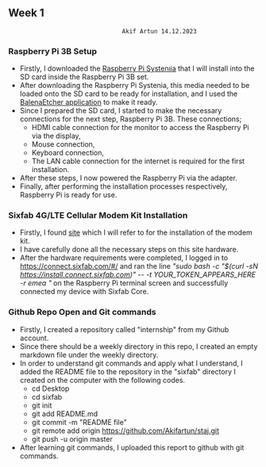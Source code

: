 ##  Week 1
									Akif Artun 14.12.2023
### Raspberry Pi 3B Setup

* Firstly, I downloaded the [Raspberry Pi  Systenıia](https://aspberrypi.com/software/operating-systems/) that I will install into the SD card inside the Raspberry Pi 3B set.
* After downloading the Raspberry Pi  Systenia, this media needed to be loaded onto the SD card to be ready for installation, and I used the [BalenaEtcher application](https://etcher.balena.io/) to make it ready.
* Since I prepared the SD card, I started to make the necessary connections for the next step, Raspberry Pi 3B. These connections;
	* HDMI cable connection for the monitor to access the Raspberry Pi via the display,
	* Mouse connection,
	* Keyboard connection,
	* The LAN cable connection for the internet is required for the first installation.
* After these steps, I now powered the Raspberry Pi via the adapter.
* Finally, after performing the installation processes respectively, Raspberry Pi is ready for use.

### Sixfab 4G/LTE Cellular Modem Kit Installation

* Firstly, I found [site](https://docs.sixfab.com/docs/raspberry-pi-4g-lte-cellular-modem-kit-getting-started) which I will refer to for the installation of the modem kit.
* I have carefully done all the necessary steps on this site hardware.
* After the hardware requirements were completed, I logged in to https://connect.sixfab.com/#/ and ran the line *"sudo bash -c "$(curl -sN https://install.connect.sixfab.com)" -- -t YOUR_TOKEN_APPEARS_HERE -r emea "* on the Raspberry Pi terminal screen and successfully connected my device with Sixfab Core.

### Github Repo Open and Git commands
* Firstly, I created a repository called "internship" from my Github account.
* Since there should be a weekly directory in this repo, I created an empty markdown file under the weekly directory.
* In order to understand git commands and apply what I understand, I added the README file to the repository in the "sixfab" directory I created on the computer with the following codes.
	* cd Desktop
	* cd sixfab
	* git init
	* git add README.md
	* git commit -m "README file"
	* git remote add origin https://github.com/Akifartun/staj.git
	* git push -u origin master
* After learning git commands, I uploaded this report to github with git commands.

<!--stackedit_data:
eyJoaXN0b3J5IjpbLTM2NjE5NTg2MCwyMDk2NTYyNTU0LC0zOT
Y1NjMwNTVdfQ==
-->